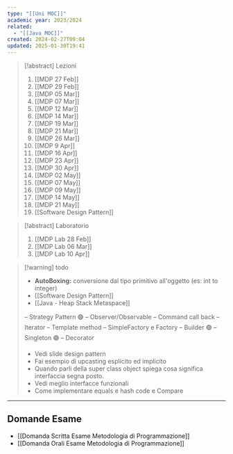 ```yaml
---
type: "[[Uni MOC]]"
academic year: 2023/2024
related:
  - "[[Java MOC]]"
created: 2024-02-27T09:04
updated: 2025-01-30T19:41
---
```

>[!abstract] Lezioni
>1. [[MDP 27 Feb]]
>2. [[MDP 29 Feb]]
>3. [[MDP 05 Mar]]
>4. [[MDP 07 Mar]]
>5. [[MDP 12 Mar]]
>6. [[MDP 14 Mar]]
>7. [[MDP 19 Mar]]
>8. [[MDP 21 Mar]]
>9. [[MDP 26 Mar]]
>10. [[MDP 9 Apr]]
>11.  [[MDP 16 Apr]]
>12. [[MDP 23 Apr]]
>13. [[MDP 30 Apr]]
>14. [[MDP 02 May]]
>15. [[MDP 07 May]]
>16. [[MDP 09 May]]
>17. [[MDP 14 May]]
>18. [[MDP 21 May]]
>19. [[Software Design Pattern]]

>[!abstract] Laboratorio
>1. [[MDP Lab 28 Feb]]
>2. [[MDP Lab 06 Mar]]
>3. [[MDP Lab 10 Apr]]

>[!warning] todo
>- **AutoBoxing:** conversione dal tipo primitivo all'oggetto (es: int to integer)
>- [[Software Design Pattern]]
>- [[Java - Heap Stack Metaspace]]
> 
>– Strategy Pattern 🟢
>– Observer/Observable
>– Command call back
>– Iterator
>– Template method
>– SimpleFactory e Factory
>– Builder 🟢
>– Singleton 🟢
>– Decorator
>
>- Vedi slide design pattern
>- Fai esempio di upcasting esplicito ed implicito
>- Quando parli della super class object spiega cosa significa interfaccia segna posto.
>- Vedi meglio interfacce funzionali
>- Come implementare equals e hash code e Compare

---
## Domande Esame
- [[Domanda Scritta Esame Metodologia di Programmazione]]
- [[Domanda Orali Esame Metodologia di Programmazione]]
